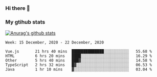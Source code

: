 ### Hi there 👋

### My gtihub stats

[![Anurag's github stats](https://github-readme-stats.vercel.app/api?username=gaozhidong)](https://github.com/gaozhidong/github-readme-stats)

<!--START_SECTION:waka-->
```text
Week: 15 December, 2020 - 22 December, 2020

Vue.js       21 hrs 40 mins  ██████████████░░░░░░░░░░░   55.68 % 
HTML         6 hrs 20 mins   ████░░░░░░░░░░░░░░░░░░░░░   16.29 % 
Other        5 hrs 40 mins   ███▓░░░░░░░░░░░░░░░░░░░░░   14.58 % 
TypeScript   2 hrs 32 mins   █▓░░░░░░░░░░░░░░░░░░░░░░░   06.53 % 
Java         1 hr 10 mins    ▓░░░░░░░░░░░░░░░░░░░░░░░░   03.04 % 
```
<!--END_SECTION:waka-->